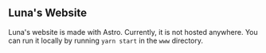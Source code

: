 ## Luna's Website
Luna's website is made with Astro. 
Currently, it is not hosted anywhere. You can run it locally by running `yarn start` in the `www` directory.